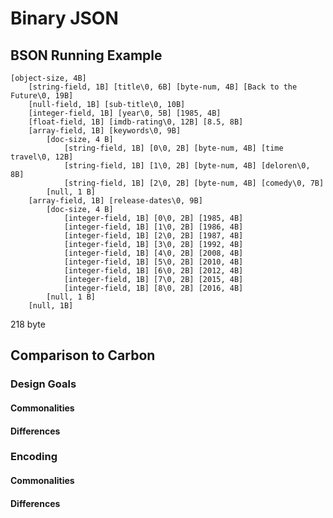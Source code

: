 # Binary JSON

## BSON Running Example

```
[object-size, 4B]
	[string-field, 1B] [title\0, 6B] [byte-num, 4B] [Back to the Future\0, 19B]
	[null-field, 1B] [sub-title\0, 10B] 
	[integer-field, 1B] [year\0, 5B] [1985, 4B]
	[float-field, 1B] [imdb-rating\0, 12B] [8.5, 8B]
	[array-field, 1B] [keywords\0, 9B] 
		[doc-size, 4 B]
			[string-field, 1B] [0\0, 2B] [byte-num, 4B] [time travel\0, 12B]
			[string-field, 1B] [1\0, 2B] [byte-num, 4B] [deloren\0, 8B]
			[string-field, 1B] [2\0, 2B] [byte-num, 4B] [comedy\0, 7B]
		[null, 1 B]
	[array-field, 1B] [release-dates\0, 9B] 
		[doc-size, 4 B]
			[integer-field, 1B] [0\0, 2B] [1985, 4B]
			[integer-field, 1B] [1\0, 2B] [1986, 4B]
			[integer-field, 1B] [2\0, 2B] [1987, 4B]
			[integer-field, 1B] [3\0, 2B] [1992, 4B]
			[integer-field, 1B] [4\0, 2B] [2008, 4B]
			[integer-field, 1B] [5\0, 2B] [2010, 4B]
			[integer-field, 1B] [6\0, 2B] [2012, 4B]
			[integer-field, 1B] [7\0, 2B] [2015, 4B]
			[integer-field, 1B] [8\0, 2B] [2016, 4B]
		[null, 1 B]
	[null, 1B]
```

218 byte


## Comparison to Carbon

### Design Goals

#### Commonalities

#### Differences

### Encoding

#### Commonalities

#### Differences
